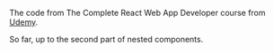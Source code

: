 The code from The Complete React Web App Developer course from
[Udemy](https://www.udemy.com/the-complete-react-web-app-developer-course).

So far, up to the second part of nested components.
